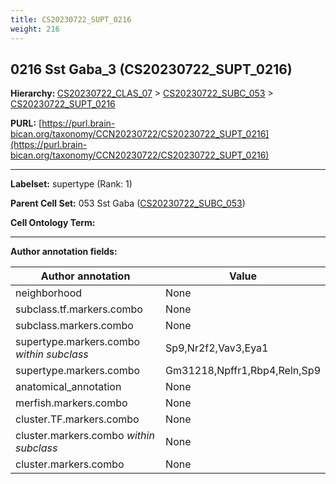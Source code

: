 ```yaml
---
title: CS20230722_SUPT_0216
weight: 216
---
```

## 0216 Sst Gaba_3 (CS20230722_SUPT_0216)
<b>Hierarchy: </b>
[CS20230722_CLAS_07](../CS20230722_CLAS_07) >
[CS20230722_SUBC_053](../CS20230722_SUBC_053) >
[CS20230722_SUPT_0216](../CS20230722_SUPT_0216)

**PURL:** [https://purl.brain-bican.org/taxonomy/CCN20230722/CS20230722_SUPT_0216](https://purl.brain-bican.org/taxonomy/CCN20230722/CS20230722_SUPT_0216)

---


**Labelset:** supertype (Rank: 1)

**Parent Cell Set:** 053 Sst Gaba ([CS20230722_SUBC_053](../CS20230722_SUBC_053))



**Cell Ontology Term:** 

[MARKER GENES.]: #


---

[TRANSFERRED ANNOTATIONS.]: #


[AUTHOR ANNOTATION FIELDS.]: #


**Author annotation fields:**

| Author annotation | Value |
|-------------------|-------|
|neighborhood|None|
|subclass.tf.markers.combo|None|
|subclass.markers.combo|None|
|supertype.markers.combo _within subclass_|Sp9,Nr2f2,Vav3,Eya1|
|supertype.markers.combo|Gm31218,Npffr1,Rbp4,Reln,Sp9|
|anatomical_annotation|None|
|merfish.markers.combo|None|
|cluster.TF.markers.combo|None|
|cluster.markers.combo _within subclass_|None|
|cluster.markers.combo|None|
